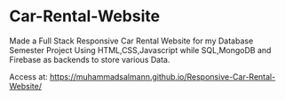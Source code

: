 # Car-Rental-Website

Made a Full Stack Responsive Car Rental Website for my Database Semester Project Using HTML,CSS,Javascript while SQL,MongoDB and Firebase as backends to store various Data.

Access at: https://muhammadsalmann.github.io/Responsive-Car-Rental-Website/
